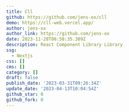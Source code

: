 ```yaml
---
title: Cll
github: https://github.com/jens-ox/cll
demo: https://cll-web.vercel.app/
author: jens-ox
author_link: https://github.com/jens-ox
date: 2023-11-28T06:50:35.309Z
description: React Component Library Library
ssg:
  - Nextjs
css: []
cms: []
category: []
draft: false
publish_date: '2023-03-31T09:26:34Z'
update_date: '2023-04-13T10:04:54Z'
github_star: 0
github_fork: 0
---
```

